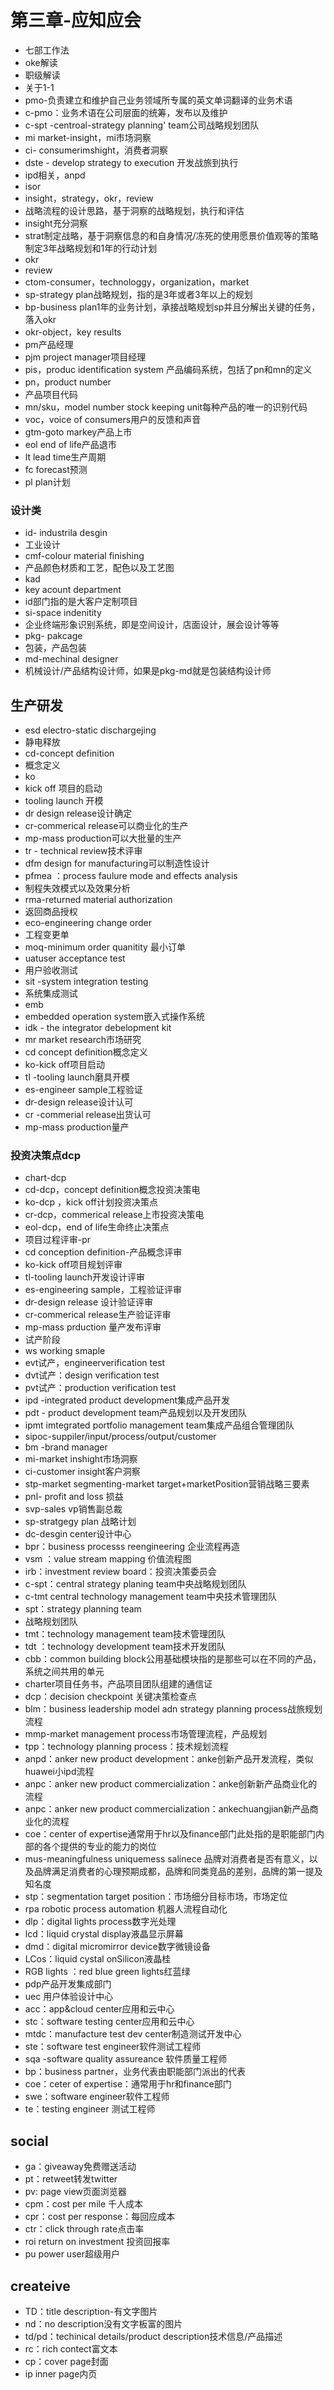 # 第三章-应知应会
- 七部工作法
- oke解读
- 职级解读
- 关于1-1
- pmo-负责建立和维护自己业务领域所专属的英文单词翻译的业务术语
- c-pmo：业务术语在公司层面的统筹，发布以及维护
- c-spt -centroal-strategy planning' team公司战略规划团队
- mi market-insight，mi市场洞察
- ci- consumerimshight，消费者洞察
- dste - develop strategy to execution 开发战旅到执行
- ipd相关，anpd
- isor
- insight，strategy，okr，review
- 战略流程的设计思路，基于洞察的战略规划，执行和评估
- insight充分洞察
- strat制定战略，基于洞察信息的和自身情况/冻死的使用愿景价值观等的策略制定3年战略规划和1年的行动计划
- okr
- review
- ctom-consumer，technologgy，organization，market
- sp-strategy plan战略规划，指的是3年或者3年以上的规划
- bp-business plan1年的业务计划，承接战略规划sp并且分解出关键的任务，落入okr
- okr-object，key results
- pm产品经理
- pjm project manager项目经理
- pis，produc identification system 产品编码系统，包括了pn和mn的定义
- pn，product number
- 产品项目代码
- mn/sku，model number stock keeping unit每种产品的唯一的识别代码
- voc，voice of consumers用户的反馈和声音
- gtm-goto markey产品上市
- eol end of life产品退市
- lt lead time生产周期
- fc forecast预测
- pl plan计划

### 设计类
- id- industrila desgin
- 工业设计
- cmf-colour material finishing
- 产品颜色材质和工艺，配色以及工艺图
- kad
- key acount department
- id部门指的是大客户定制项目
- si-space indenitity
- 企业终端形象识别系统，即是空间设计，店面设计，展会设计等等
- pkg- pakcage
- 包装，产品包装
- md-mechinal designer
- 机械设计/产品结构设计师，如果是pkg-md就是包装结构设计师

## 生产研发
- esd electro-static dischargejing
- 静电释放
- cd-concept definition
- 概念定义
- ko
- kick off 项目的启动
- tooling launch 开模
- dr design release设计确定
- cr-commerical release可以商业化的生产
- mp-mass production可以大批量的生产
- tr - technical review技术评审
- dfm design for manufacturing可以制造性设计
- pfmea ：process faulure mode and effects analysis
- 制程失效模式以及效果分析
- rma-returned material authorization
- 返回商品授权
- eco-engineering change order
- 工程变更单
- moq-minimum order quanitity 最小订单
- uatuser acceptance test
- 用户验收测试
- sit -system integration testing
- 系统集成测试
- emb
- embedded operation system嵌入式操作系统
- idk - the integrator debelopment kit
- mr market research市场研究
- cd concept definition概念定义
- ko-kick off项目启动
- tl -tooling launch磨具开模
- es-engineer sample工程验证
- dr-design release设计认可
- cr -commerial release出货认可
- mp-mass production量产

### 投资决策点dcp
- chart-dcp
- cd-dcp，concept definition概念投资决策电
- ko-dcp ，kick off计划投资决策点
- cr-dcp，commerical release上市投资决策电
- eol-dcp，end of life生命终止决策点
- 项目过程评审-pr
- cd conception definition-产品概念评审
- ko-kick off项目规划评审
- tl-tooling launch开发设计评审
- es-engineering sample，工程验证评审
- dr-design release 设计验证评审
- cr-commerical release生产验证评审
- mp-mass prduction 量产发布评审
- 试产阶段
- ws working smaple
- evt试产，engineerverification test
- dvt试产：design verification test
- pvt试产：production verification test
- ipd -integrated product development集成产品开发
- pdt - product development team产品规划以及开发团队
- ipmt imtegrated portfolio management team集成产品组合管理团队
- sipoc-suppiler/input/process/output/customer
- bm -brand manager
- mi-market inshight市场洞察
- ci-customer insight客户洞察
- stp-market segmenting-market target+marketPosition营销战略三要素
- pnl- profit and loss 损益
- svp-sales vp销售副总裁
- sp-stratgegy plan 战略计划
- dc-desgin center设计中心
- bpr：business processs reengineering 企业流程再造
- vsm ：value stream mapping 价值流程图
- irb：investment review board：投资决策委员会
- c-spt：central strategy planing team中央战略规划团队
- c-tmt central technology management team中央技术管理团队
- spt：strategy planning team
- 战略规划团队
- tmt：technology management team技术管理团队
- tdt ：technology development team技术开发团队
- cbb：common building block公用基础模块指的是那些可以在不同的产品，系统之间共用的单元
- charter项目任务书，产品项目团队组建的通信证
- dcp：decision checkpoint 关键决策检查点
- blm：business leadership model adn strategy planning process战旅规划流程
- mmp-market management process市场管理流程，产品规划
- tpp：technology planning process：技术规划流程
- anpd：anker new product development：anke创新产品开发流程，类似huawei小ipd流程
- anpc：anker new product commercialization：anke创新新产品商业化的流程
- anpc：anker new product commercialization：ankechuangjian新产品商业化的流程
- coe：center of expertise通常用于hr以及finance部门此处指的是职能部门内部的各个提供的专业的能力的岗位
- mus-meaningfulness uniquemess salinece 品牌对消费者是否有意义，以及品牌满足消费者的心理预期成都，品牌和同类竞品的差别，品牌的第一提及知名度
- stp：segmentation target position：市场细分目标市场，市场定位
- rpa robotic process automation 机器人流程自动化
- dlp：digital lights process数字光处理
- lcd：liquid crystal display液晶显示屏幕
- dmd：digital micromirror device数字微镜设备
- LCos：liquid cystal onSilicon液晶桂
- RGB lights ：red blue green lights红蓝绿
- pdp产品开发集成部门
- uec 用户体验设计中心
- acc：app&cloud center应用和云中心
- stc：software testing center应用和云中心
- mtdc：manufacture test dev center制造测试开发中心
- ste：software test engineer软件测试工程师
- sqa -software quality assureance 软件质量工程师
- bp：business partner，业务代表由职能部门派出的代表
- coe：ceter of expertise：通常用于hr和finance部门
- swe：software engineer软件工程师
- te：testing engineer 测试工程师
## social
- ga：giveaway免费赠送活动
- pt：retweet转发twitter
- pv: page view页面浏览器
- cpm：cost per mile 千人成本
- cpr：cost per response：每回应成本
- ctr：click through rate点击率
- roi return on investment 投资回报率
- pu power user超级用户
## createive
- TD：title description-有文字图片
- nd：no description没有文字板富的图片
- td/pd：techinical details/product description技术信息/产品描述
- rc：rich contect富文本
- cp：cover page封面
- ip inner page内页
